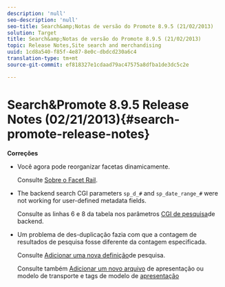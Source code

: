 ```yaml
---
description: 'null'
seo-description: 'null'
seo-title: Search&amp;Notas de versão do Promote 8.9.5 (21/02/2013)
solution: Target
title: Search&amp;Notas de versão do Promote 8.9.5 (21/02/2013)
topic: Release Notes,Site search and merchandising
uuid: 1cd8a540-f85f-4e87-8e0c-dbdcd230a6c4
translation-type: tm+mt
source-git-commit: ef818327e1cdaad79ac47575a8dfba1de3dc5c2e

---
```



# Search&amp;Promote 8.9.5 Release Notes (02/21/2013){#search-promote-release-notes}

**Correções**

* Você agora pode reorganizar facetas dinamicamente.

   Consulte [Sobre o Facet Rail](../c-about-design-menu/c-about-facet-rails.md#concept_1FDC8BCDFFC84A0889DA670F63D5F6DB).

* The backend search CGI parameters `sp_d_#` and `sp_date_range_#` were not working for user-defined metadata fields.

   Consulte as linhas 6 e 8 da tabela nos parâmetros [CGI de pesquisa](../c-appendices/c-cgiparameters.md#reference_582E85C3886740C98FE88CA9DF7918E8)de backend.

* Um problema de des-duplicação fazia com que a contagem de resultados de pesquisa fosse diferente da contagem especificada.

   Consulte [Adicionar uma nova definição](../c-about-settings-menu/c-about-searching-menu.md#task_98D3A168AB5D4F30A1ADB6E0D48AB648)de pesquisa.

   Consulte também [Adicionar um novo arquivo](../c-about-design-menu/c-about-templates.md#task_73199757B6E748CAA604902FF913F012) de apresentação ou modelo de transporte e tags de modelo de [apresentação](../c-appendices/c-templates.md#reference_F1BBF616BCEC4AD7B2548ECD3CA74C64)


